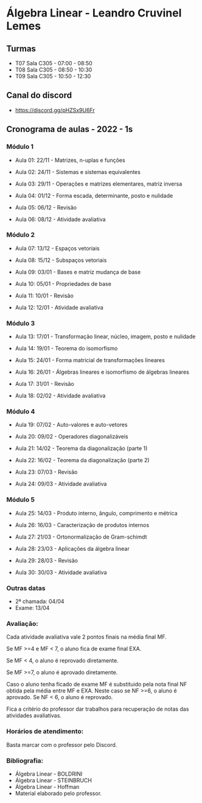 # Álgebra Linear - Leandro Cruvinel Lemes

## Turmas

- T07 Sala C305 - 07:00 - 08:50
- T08 Sala C305 - 08:50 - 10:30
- T09 Sala C305 - 10:50 - 12:30

## Canal do discord

- https://discord.gg/pHZSx9U6Fr



## Cronograma de aulas - 2022 - 1s

### Módulo 1

- Aula 01: 22/11 - Matrizes, n-uplas e funções
- Aula 02: 24/11 - Sistemas e sistemas equivalentes

- Aula 03: 29/11 - Operações e matrizes elementares, matriz inversa
- Aula 04: 01/12 - Forma escada, determinante, posto e nulidade

- Aula 05: 06/12 - Revisão
- Aula 06: 08/12 - Atividade avaliativa

### Módulo 2

- Aula 07: 13/12 - Espaços vetoriais
- Aula 08: 15/12 - Subspaços vetoriais

- Aula 09: 03/01 - Bases e matriz mudança de base
- Aula 10: 05/01 - Propriedades de base

- Aula 11: 10/01 - Revisão
- Aula 12: 12/01 - Atividade avaliativa

### Módulo 3

- Aula 13: 17/01 - Transformação linear, núcleo, imagem, posto e nulidade
- Aula 14: 19/01 - Teorema do isomorfismo

- Aula 15: 24/01 - Forma matricial de transformações lineares
- Aula 16: 26/01 - Álgebras lineares e isomorfismo de álgebras lineares

- Aula 17: 31/01 - Revisão
- Aula 18: 02/02 - Atividade avaliativa

### Módulo 4

- Aula 19: 07/02 - Auto-valores e auto-vetores
- Aula 20: 09/02 - Operadores diagonalizáveis

- Aula 21: 14/02 - Teorema da diagonalização (parte 1)
- Aula 22: 16/02 - Teorema da diagonalização (parte 2)

- Aula 23: 07/03 - Revisão
- Aula 24: 09/03 - Atividade avaliativa

### Módulo 5

- Aula 25: 14/03 - Produto interno, ângulo, comprimento e métrica
- Aula 26: 16/03 - Caracterização de produtos internos

- Aula 27: 21/03 - Ortonormalização de Gram-schimdt
- Aula 28: 23/03 - Aplicações da álgebra linear

- Aula 29: 28/03 - Revisão
- Aula 30: 30/03 - Atividade avaliativa

### Outras datas

- 2ª chamada: 04/04
- Exame: 13/04

### Avaliação:
Cada atividade avaliativa vale 2 pontos finais na média final MF.

Se MF >=4 e MF < 7, o aluno fica de exame final EXA.

Se MF < 4, o aluno é reprovado diretamente.

Se MF >=7, o aluno é aprovado diretamente.

Caso o aluno tenha ficado de exame MF é substituido pela nota final NF obtida pela média entre MF e EXA. Neste caso se NF >=6, o aluno é aprovado. Se NF < 6, o aluno é reprovado.

Fica a critério do professor dar trabalhos para recuperação de notas das atividades avaliativas.

### Horários de atendimento:
Basta marcar com o professor pelo Discord.

### Bibliografia:

- Álgebra Linear - BOLDRINI
- Álgebra Linear - STEINBRUCH
- Álgebra Linear - Hoffman
- Material elaborado pelo professor. 
